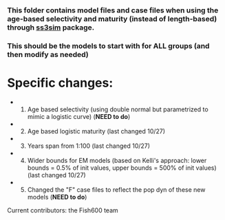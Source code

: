 ### This folder contains model files and case files when using the age-based selectivity and maturity (instead of length-based) through [ss3sim](https://github.com/ss3sim/ss3sim) package.

### This should be the models to start with for ALL groups (and then modify as needed)


# Specific changes: 
- 1. Age based selectivity (using double normal but parametrized to mimic a logistic curve) (**NEED to do**)
- 2. Age based logistic maturity (last changed 10/27)
- 3. Years span from 1:100 (last changed 10/27)
- 4. Wider bounds for EM models (based on Kelli's approach: lower bounds = 0.5% of init values, upper bounds = 500% of init values) (last changed 10/27)
- 5. Changed the "F" case files to reflect the pop dyn of these new models (**NEED to do**)


Current contributors: the Fish600 team
